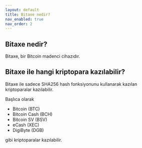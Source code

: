 ```yaml
---
layout: default
title: Bitaxe nedir?
nav_enabled: true
nav_order: 2
---
```


## Bitaxe nedir?

Bitaxe, bir Bitcoin madenci cihazıdır.

## Bitaxe ile hangi kriptopara kazılabilir?

Bitaxe ile sadece SHA256 hash fonksiyonunu kullanarak kazılan kriptoparalar kazılabilir.

Başlıca olarak

- Bitcoin (BTC)
- Bitcoin Cash (BCH)
- Bitcoin SV (BSV)
- eCash (XEC)
- DigiByte (DGB)

gibi kriptoparalar kazılabilir.
